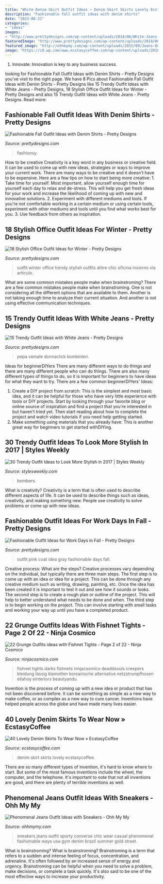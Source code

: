 ```yaml
---
title: "White Denim Skirt Outfit Ideas ~ Denim Skirt Skirts Lovely Ecstasycoffee"
description: "Fashionable fall outfit ideas with denim shirts"
date: "2023-08-21"
categories:
- "ideas"
images:
- "http://www.prettydesigns.com/wp-content/uploads/2014/06/White-Jeans-Outfit-Idea-with-Plaid-Blouse.jpg"
featuredImage: "http://www.prettydesigns.com/wp-content/uploads/2014/06/White-Jeans-Outfit-Idea-with-Plaid-Blouse.jpg"
featured_image: "http://ohhmymy.com/wp-content/uploads/2015/09/Jeans-Outfit-with-Sneakers.jpg"
image: "https://i0.wp.com/www.ecstasycoffee.com/wp-content/uploads/2016/10/Denim-Skirt-Outfit15.jpg?resize=564%2C846"
---
```



1. Innovate: Innovation is key to any business success.

	

		
looking for Fashionable Fall Outfit Ideas with Denim Shirts - Pretty Designs you've visit to the right page. We have 8 Pics about Fashionable Fall Outfit Ideas with Denim Shirts - Pretty Designs like 15 Trendy Outfit Ideas with White Jeans - Pretty Designs, 18 Stylish Office Outfit Ideas for Winter - Pretty Designs and also 15 Trendy Outfit Ideas with White Jeans - Pretty Designs. Read more:
		
    
## Fashionable Fall Outfit Ideas With Denim Shirts - Pretty Designs

<img loading=lazy src="http://www.prettydesigns.com/wp-content/uploads/2014/09/Casual-Outfit-Idea-with-Denim-Shirt.jpg" onerror="this.onerror=null;this.src='https://tse3.mm.bing.net/th?id=OIP.wuqdd3misJZVdg45yWfVkAHaKR&amp;pid=15.1';" alt="Fashionable Fall Outfit Ideas with Denim Shirts - Pretty Designs">

_Source: prettydesigns.com_

>fashionsy. 

	

How to be creative
Creativity is a key word in any business or creative field. It can be used to come up with new ideas, strategies or ways to improve your current work. There are many ways to be creative and it doesn't have to be expensive. Here are a few tips on how to start being more creative: 1. Take time for yourself. Most important, allow yourself enough time for yourself each day to relax and de-stress. This will help you get fresh ideas for your work and increase the likelihood of coming up with new and innovative solutions. 2. Experiment with different mediums and tools. If you're not comfortable working in a certain medium or using certain tools, experiment with other mediums and tools until you find what works best for you. 3. Use feedback from others as inspiration.

    
## 18 Stylish Office Outfit Ideas For Winter - Pretty Designs

<img loading=lazy src="http://www.prettydesigns.com/wp-content/uploads/2014/11/Trendy-Outfit-for-Work.jpg" onerror="this.onerror=null;this.src='https://tse4.mm.bing.net/th?id=OIP.zvcZGUSp7geJ_UaSz2x3UQHaLG&amp;pid=15.1';" alt="18 Stylish Office Outfit Ideas for Winter - Pretty Designs">

_Source: prettydesigns.com_

>outfit winter office trendy stylish outfits attire chic oficina invierno via artículo. 

	

What are some common mistakes people make when brainstroming?
There are a few common mistakes people make when brainstroming. One is not considering all the different options that are available to them. Another is not taking enough time to analyze their current situation. And another is not using effective communication techniques.

    
## 15 Trendy Outfit Ideas With White Jeans - Pretty Designs

<img loading=lazy src="http://www.prettydesigns.com/wp-content/uploads/2014/06/White-Jeans-Outfit-Idea-with-Plaid-Blouse.jpg" onerror="this.onerror=null;this.src='https://tse1.mm.bing.net/th?id=OIP.b_5ACRFrs47ahJ_A3HeFdgHaLG&amp;pid=15.1';" alt="15 Trendy Outfit Ideas with White Jeans - Pretty Designs">

_Source: prettydesigns.com_

>pepa vemale donnaclick kombinleri. 

	

Ideas for beginnerDIYers
There are many different ways to do things and there are many different people who can do things. There are also many different types of things to do, so it is important for beginners to have ideas for what they want to try. There are a few common beginnerDIYers' Ideas: 
1. Create a DIY project from scratch: This is the simplest and most basic idea, and it can be helpful for those who have very little experience with tools or DIY projects. Start by looking through your favorite blog or online source of inspiration and find a project that you're interested in but haven't tried yet. Then start reading about how to complete the project and watch video tutorials if you need help getting started. 
2. Make something using materials that you already have: This is another great way for beginners to get started withDIYing.

    
## 30 Trendy Outfit Ideas To Look More Stylish In 2017 | Styles Weekly

<img loading=lazy src="http://stylesweekly.com/wp-content/uploads/2016/12/Outfit-Ideas-for-Women_2017_19.jpg" onerror="this.onerror=null;this.src='https://tse4.mm.bing.net/th?id=OIP.8mRiM0lG22_imPQUX_6cCgHaOn&amp;pid=15.1';" alt="30 Trendy Outfit Ideas to Look More Stylish in 2017 | Styles Weekly">

_Source: stylesweekly.com_

>bombers. 

	

What is creativity?
Creativity is a term that is often used to describe different aspects of life. It can be used to describe things such as ideas, creativity, and making something new. People use creativity to solve problems or come up with new ideas.

    
## Fashionable Outfit Ideas For Work Days In Fall - Pretty Designs

<img loading=lazy src="https://www.prettydesigns.com/wp-content/uploads/2014/07/Pink-Outfit-Idea-with-Gray-Coat.jpg" onerror="this.onerror=null;this.src='https://tse3.mm.bing.net/th?id=OIP.HbAJ03w8N2vUvzgcdkTXDQHaK3&amp;pid=15.1';" alt="Fashionable Outfit Ideas for Work Days in Fall - Pretty Designs">

_Source: prettydesigns.com_

>outfit pink coat idea gray fashionable days fall. 

	

Creative process: What are the steps?
Creative processes vary depending on the individual, but typically there are three main steps. The first step is to come up with an idea or idea for a project. This can be done through any creative medium such as writing, drawing, painting, etc. Once the idea has been created it is important to test it out and see how it sounds or looks. The second step is to create a rough plan or outline of the project. This will help to better understand what needs to be done and when. The third step is to begin working on the project. This can involve starting with small tasks and working your way up until you have a completed product.

    
## 22 Grunge Outfits Ideas With Fishnet Tights - Page 2 Of 22 - Ninja Cosmico

<img loading=lazy src="https://ninjacosmico.com/wp-content/uploads/2017/02/fishnet02.jpg" onerror="this.onerror=null;this.src='https://tse4.mm.bing.net/th?id=OIP.S7iA6jqt84UFJ3jJ-ssQJQHaME&amp;pid=15.1';" alt="22 Grunge Outfits ideas with Fishnet Tights - Page 2 of 22 - Ninja Cosmico">

_Source: ninjacosmico.com_

>fishnet tights darks fishnets ninjacosmico deaddsouls creepers kleidung lässig klamotten koreanische alternative netzstrumpfhosen ellahoy einteriors beautyandu. 

	

Invention is the process of coming up with a new idea or product that has not been discovered before. It can be something as simple as a new way to make coffee, or as complex as a new way to cure cancer. Inventions have helped people across the globe and have made many lives easier.

    
## 40 Lovely Denim Skirts To Wear Now » EcstasyCoffee

<img loading=lazy src="https://i0.wp.com/www.ecstasycoffee.com/wp-content/uploads/2016/10/Denim-Skirt-Outfit15.jpg?resize=564%2C846" onerror="this.onerror=null;this.src='https://tse1.mm.bing.net/th?id=OIP.fASJVW6t5j9mP6PQbGnz_AHaLH&amp;pid=15.1';" alt="40 Lovely Denim Skirts To Wear Now » EcstasyCoffee">

_Source: ecstasycoffee.com_

>denim skirt skirts lovely ecstasycoffee. 

	

There are so many different types of invention, it's hard to know where to start. But some of the most famous inventions include the wheel, the computer, and the telephone. It's important to note that not all inventions are good, and there are plenty of terrible inventions as well.

    
## Phenomenal Jeans Outfit Ideas With Sneakers - Ohh My My

<img loading=lazy src="http://ohhmymy.com/wp-content/uploads/2015/09/Jeans-Outfit-with-Sneakers.jpg" onerror="this.onerror=null;this.src='https://tse4.mm.bing.net/th?id=OIP.8oopx8G1xbF4ksTUTqWA1gHaLH&amp;pid=15.1';" alt="Phenomenal Jeans Outfit Ideas with Sneakers - Ohh My My">

_Source: ohhmymy.com_

>sneakers jeans outfit sporty converse chic wear casual phenomenal fashionable ways usa gym denim brazil summer gold street. 

	

What is brainstroming?
What is brainstroming? Brainstroming is a term that refers to a sudden and intense feeling of focus, concentration, and adrenaline. It's often followed by an increased sense of energy and urgency. Brainstroming can be helpful when you need to solve a problem, make decisions, or complete a task quickly. It's also said to be one of the most effective ways to increase your productivity.

